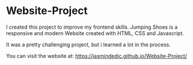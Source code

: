 # Website-Project

I created this project to improve my frontend skills. 
Jumping Shoes is a responsive and modern Website created with HTML, CSS and Javascript.

It was a pretty challenging project, but i learned a lot in the process.

You can visit the website at: https://jasmindedic.github.io/Website-Project/
